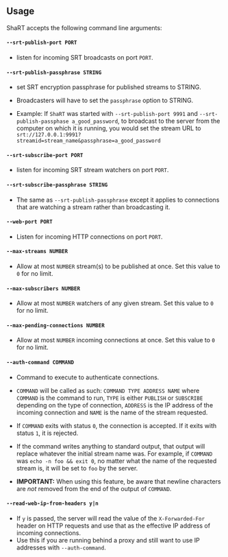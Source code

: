 ## Usage

ShaRT accepts the following command line arguments:

#### `--srt-publish-port PORT`
- listen for incoming SRT broadcasts on port `PORT`.


#### `--srt-publish-passphrase STRING`
- set SRT encryption passphrase for published streams to STRING.

- Broadcasters will have to set the `passphrase` option to STRING.

- Example: If `ShaRT` was started with `--srt-publish-port 9991` and
    `--srt-publish-passphase a_good_password`, to broadcast to the server from
    the computer on which it is running, you would set the stream URL to 
    `srt://127.0.0.1:9991?streamid=stream_name&passphrase=a_good_password`


#### `--srt-subscribe-port PORT`
- listen for incoming SRT stream watchers on port `PORT`.


#### `--srt-subscribe-passphrase STRING`
- The same as `--srt-publish-passphrase` except it applies to connections that
    are watching a stream rather than broadcasting it.


#### `--web-port PORT`
- Listen for incoming HTTP connections on port `PORT`.

#### `--max-streams NUMBER`
- Allow at most `NUMBER` stream(s) to be published at once. Set this value to
    `0` for no limit.


#### `--max-subscribers NUMBER`
- Allow at most `NUMBER` watchers of any given stream. Set this value to `0`
    for no limit.


#### `--max-pending-connections NUMBER`
- Allow at most `NUMBER` incoming connections at once. Set this value to `0`
    for no limit.


#### `--auth-command COMMAND`
- Command to execute to authenticate connections.

- `COMMAND` will be called as such: `COMMAND TYPE ADDRESS NAME` where `COMMAND`
    is the command to run, `TYPE` is either `PUBLISH` or `SUBSCRIBE` depending
    on the type of connection, `ADDRESS` is the IP address of the incoming
    connection and `NAME` is the name of the stream requested.

- If `COMMAND` exits with status `0`, the connection is accepted. If it exits
    with status `1`, it is rejected.

- If the command writes anything to standard output, that output will replace
    whatever the initial stream name was. For example, if `COMMAND` was
    `echo -n foo && exit 0`, no matter what the name of the requested stream is,
    it will be set to `foo` by the server.

- **IMPORTANT:** When using this feature, be aware that newline characters are
    *not* removed from the end of the output of `COMMAND`.


#### `--read-web-ip-from-headers y|n`
- If `y` is passed, the server will read the value of the `X-Forwarded-For`
    header on HTTP requests and use that as the effective IP address of incoming
    connections.
- Use this if you are running behind a proxy and still want to use IP addresses
    with `--auth-command`.
